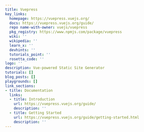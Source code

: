 ```yaml
---
title: Vuepress
key_links:
  homepage: https://vuepress.vuejs.org/
  docs: https://vuepress.vuejs.org/guide/
  repo name-with-owner: vuejs/vuepress
  pkg_registry: https://www.npmjs.com/package/vuepress
  wiki: ''
  wikipedia: ''
  learn_x: ''
  devhints: ''
  tutorials_point: ''
  rosetta_code: ''
logo: ''
description: Vue-powered Static Site Generator
tutorials: []
blog_posts: []
playgrounds: []
link_sections:
- title: Documentation
  links:
  - title: Introduction
    url: https://vuepress.vuejs.org/guide/
    description: ''
  - title: Getting Started
    url: https://vuepress.vuejs.org/guide/getting-started.html
    description: ''
---
```

